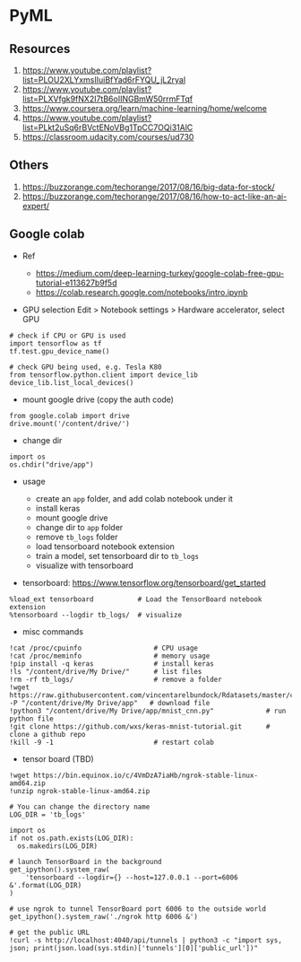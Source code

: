 # PyML 
## Resources
1. https://www.youtube.com/playlist?list=PLOU2XLYxmsIIuiBfYad6rFYQU_jL2ryal
2. https://www.youtube.com/playlist?list=PLXVfgk9fNX2I7tB6oIINGBmW50rrmFTqf
3. https://www.coursera.org/learn/machine-learning/home/welcome
4. https://www.youtube.com/playlist?list=PLkt2uSq6rBVctENoVBg1TpCC7OQi31AlC
5. https://classroom.udacity.com/courses/ud730

## Others
1. https://buzzorange.com/techorange/2017/08/16/big-data-for-stock/
2. https://buzzorange.com/techorange/2017/08/16/how-to-act-like-an-ai-expert/


## Google colab
- Ref
    - https://medium.com/deep-learning-turkey/google-colab-free-gpu-tutorial-e113627b9f5d
    - https://colab.research.google.com/notebooks/intro.ipynb

- GPU selection
Edit > Notebook settings > Hardware accelerator, select GPU
```
# check if CPU or GPU is used
import tensorflow as tf
tf.test.gpu_device_name()
```

```
# check GPU being used, e.g. Tesla K80
from tensorflow.python.client import device_lib
device_lib.list_local_devices()
```

- mount google drive (copy the auth code)
```
from google.colab import drive
drive.mount('/content/drive/')
```

- change dir
```
import os
os.chdir("drive/app")
```

- usage
    - create an ```app``` folder, and add colab notebook under it
    - install keras
    - mount google drive
    - change dir to ```app``` folder
    - remove ```tb_logs``` folder
    - load tensorboard notebook extension
    - train a model, set tensorboard dir to ```tb_logs```
    - visualize with tensorboard

- tensorboard: https://www.tensorflow.org/tensorboard/get_started
```
%load_ext tensorboard           # Load the TensorBoard notebook extension
%tensorboard --logdir tb_logs/  # visualize
```

- misc commands
``` 
!cat /proc/cpuinfo                  # CPU usage
!cat /proc/meminfo                  # memory usage
!pip install -q keras               # install keras
!ls "/content/drive/My Drive/"      # list files
!rm -rf tb_logs/                    # remove a folder
!wget https://raw.githubusercontent.com/vincentarelbundock/Rdatasets/master/csv/datasets/Titanic.csv -P "/content/drive/My Drive/app"   # download file
!python3 "/content/drive/My Drive/app/mnist_cnn.py"             # run python file
!git clone https://github.com/wxs/keras-mnist-tutorial.git      # clone a github repo
!kill -9 -1                         # restart colab
```

- tensor board (TBD)
```
!wget https://bin.equinox.io/c/4VmDzA7iaHb/ngrok-stable-linux-amd64.zip
!unzip ngrok-stable-linux-amd64.zip

# You can change the directory name
LOG_DIR = 'tb_logs'

import os
if not os.path.exists(LOG_DIR):
  os.makedirs(LOG_DIR)

# launch TensorBoard in the background 
get_ipython().system_raw(
    'tensorboard --logdir={} --host=127.0.0.1 --port=6006 &'.format(LOG_DIR)
)

# use ngrok to tunnel TensorBoard port 6006 to the outside world
get_ipython().system_raw('./ngrok http 6006 &')

# get the public URL
!curl -s http://localhost:4040/api/tunnels | python3 -c "import sys, json; print(json.load(sys.stdin)['tunnels'][0]['public_url'])"
```